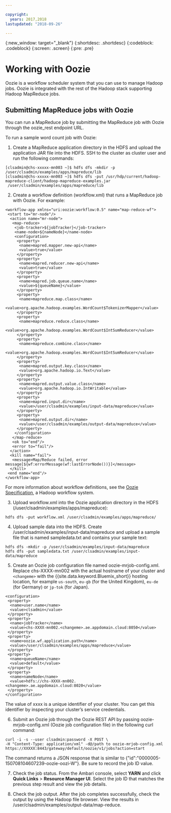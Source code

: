 ```yaml
---

copyright:
  years: 2017,2018
lastupdated: "2018-09-26"

---
```


<!-- Attribute definitions -->
{:new_window: target="_blank"}
{:shortdesc: .shortdesc}
{:codeblock: .codeblock}
{:screen: .screen}
{:pre: .pre}

# Working with Oozie

Oozie is a workflow scheduler system that you can use to manage Hadoop jobs. Oozie is integrated with the rest of the Hadoop stack supporting  Hadoop MapReduce jobs.

## Submitting MapReduce jobs with Oozie

You can run a MapReduce job by submitting the MapReduce job with Oozie through the oozie_rest endpoint URL.

To run a sample word count job with Oozie:

1. Create a MapReduce application directory in the HDFS and upload the application JAR file into the HDFS. SSH to the cluster as cluster user and run the following commands:
```
[clsadmin@chs-xxxxx-mn003 ~]$ hdfs dfs -mkdir -p /user/clsadmin/examples/apps/mapreduce/lib
[clsadmin@chs-xxxxx-mn003 ~]$ hdfs dfs -put /usr/hdp/current/hadoop-mapreduce-client/hadoop-mapreduce-examples.jar
 /user/clsadmin/examples/apps/mapreduce/lib
```
2. Create a workflow definition (workflow.xml) that runs a MapReduce job with Oozie. For example:
```
<workflow-app xmlns="uri:oozie:workflow:0.5" name="map-reduce-wf">
 <start to="mr-node"/>
  <action name="mr-node">
   <map-reduce>
    <job-tracker>${jobTracker}</job-tracker>
    <name-node>${nameNode}</name-node>
    <configuration>
     <property>
      <name>mapred.mapper.new-api</name>
      <value>true</value>
     </property>
     <property>
      <name>mapred.reducer.new-api</name>
      <value>true</value>
     </property>
     <property>
      <name>mapred.job.queue.name</name>
      <value>${queueName}</value>
     </property>
     <property>
      <name>mapreduce.map.class</name>
      <value>org.apache.hadoop.examples.WordCount$TokenizerMapper</value>
     </property>
     <property>
      <name>mapreduce.reduce.class</name>
      <value>org.apache.hadoop.examples.WordCount$IntSumReducer</value>
     </property>
     <property>
      <name>mapreduce.combine.class</name>
      <value>org.apache.hadoop.examples.WordCount$IntSumReducer</value>
     </property>
     <property>
      <name>mapred.output.key.class</name>
      <value>org.apache.hadoop.io.Text</value>
     </property>
     <property>
      <name>mapred.output.value.class</name>
      <value>org.apache.hadoop.io.IntWritable</value>
     </property>
     <property>
      <name>mapred.input.dir</name>
      <value>/user/clsadmin/examples/input-data/mapreduce</value>
     </property>
     <property>
      <name>mapred.output.dir</name>
      <value>/user/clsadmin/examples/output-data/mapreduce</value>
     </property>
    </configuration>
   </map-reduce>
   <ok to="end"/>
   <error to="fail"/>
  </action>
  <kill name="fail">
   <message>Map/Reduce failed, error message[${wf:errorMessage(wf:lastErrorNode())}]</message>
  </kill>
 <end name="end"/>
</workflow-app>
```
 For more information about workflow definitions, see the [Oozie Specification](https://oozie.apache.org/docs/4.2.0/WorkflowFunctionalSpec.html), a Hadoop workflow system.

3. Upload workflow.xml into the Oozie application directory in the HDFS (/user/clsadmin/examples/apps/mapreduce):
```
hdfs dfs -put workflow.xml /user/clsadmin/examples/apps/mapreduce/
```

4. Upload sample data into the HDFS. Create /user/clsadmin/examples/input-data/mapreduce and upload a sample file that is named sampledata.txt and contains your sample text:
```
hdfs dfs -mkdir -p /user/clsadmin/examples/input-data/mapreduce
hdfs dfs -put sampledata.txt /user/clsadmin/examples/input-data/mapreduce
```

5. Create an Oozie job configuration file named oozie-mrjob-config.xml. Replace chs-XXXX-mn002 with the actual hostname of your cluster and  `<changeme>` with the {{site.data.keyword.Bluemix_short}} hosting location, for example `us-south`, `eu-gb` (for the United Kingdom), `eu-de` (for Germany) or `jp-tok` (for Japan).
```
<configuration>
 <property>
  <name>user.name</name>
  <value>clsadmin</value>
 </property>
 <property>
  <name>jobTracker</name>
  <value>chs-XXXX-mn002.<changeme>.ae.appdomain.cloud:8050</value>
 </property>
 <property>
  <name>oozie.wf.application.path</name>
  <value>/user/clsadmin/examples/apps/mapreduce</value>
 </property>
 <property>
  <name>queueName</name>
  <value>default</value>
 </property>
 <property>
  <name>nameNode</name>
  <value>hdfs://chs-XXXX-mn002.<changeme>.ae.appdomain.cloud:8020</value>
 </property>
</configuration>
```
 The value of xxxx is a unique identifier of your cluster. You can get this identifier by inspecting your cluster’s service credentials.

6. Submit an Oozie job through the Oozie REST API by passing oozie-mrjob-config.xml (Oozie job configuration file) in the following curl command:
```
curl -i -s --user clsadmin:password -X POST \
-H "Content-Type: application/xml" -d@/path to oozie-mrjob-config.xml
https://XXXXX:8443/gateway/default/oozie/v1/jobs?action=start
```
 The command returns a JSON response that is similar to {"id":"0000005-150708104607239-oozie-oozi-W"}. Be sure to record the job ID value.

7. Check the job status. From the Ambari console, select **YARN** and click **Quick Links** &gt; **Resource Manager UI**. Select the job ID that matches the previous step result and view the job details.

8. Check the job output. After the job completes successfully, check the output by using the Hadoop file browser. View the results in /user/clsadmin/examples/output-data/map-reduce.
